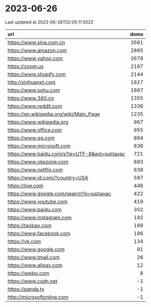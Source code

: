 # 2023-06-26

<!-- BEGIN -->
Last updated at 2023-06-26T02:05:11.502Z

url | doms
:- | -:
https://www.sina.com.cn | 3561
https://www.amazon.com | 2885
https://www.yahoo.com | 2678
https://zoom.us | 2167
https://www.shopify.com | 2144
http://xinhuanet.com | 1827
https://www.sohu.com | 1697
https://www.360.cn | 1355
https://www.reddit.com | 1336
https://en.wikipedia.org/wiki/Main_Page | 1235
https://www.wikipedia.org | 967
https://www.office.com | 955
https://www.qq.com | 864
https://www.microsoft.com | 836
https://www.baidu.com/s?ie=UTF-8&wd=justjavac | 721
https://www.okezone.com | 683
https://www.netflix.com | 638
https://www.jd.com/?country=USA | 597
https://live.com | 446
https://www.google.com/search?q=justjavac | 422
https://www.youtube.com | 419
https://www.baidu.com | 302
https://www.instagram.com | 192
https://taobao.com | 189
https://www.facebook.com | 186
https://vk.com | 134
https://www.google.com | 91
https://www.tmall.com | 26
https://www.alipay.com | 12
https://weibo.com | 8
https://www.csdn.net | -1
https://panda.tv | -1
http://microsoftonline.com | -1
<!-- END -->
